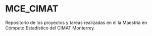 # MCE_CIMAT
Repositorio de los proyectos y tareas realizadas en el la Maestría en Cómputo Estadístico del CIMAT Monterrey.
